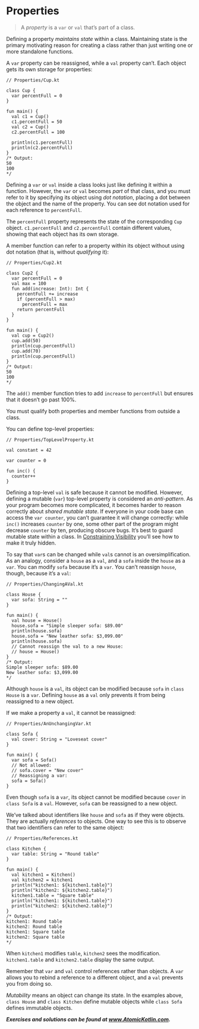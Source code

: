 # Properties

> A *property* is a `var` or `val` that’s part of a class.

Defining a property *maintains state* within a class. Maintaining state is the primary motivating reason for creating a class rather than just writing one or more standalone functions.

A `var` property can be reassigned, while a `val` property can’t. Each object gets its own storage for properties:

```
// Properties/Cup.kt

class Cup {
  var percentFull = 0
}

fun main() {
  val c1 = Cup()
  c1.percentFull = 50
  val c2 = Cup()
  c2.percentFull = 100

  println(c1.percentFull)
  println(c2.percentFull)
}
/* Output:
50
100
*/
```

Defining a `var` or `val` inside a class looks just like defining it within a function. However, the `var` or `val` becomes *part* of that class, and you must refer to it by specifying its object using *dot notation*, placing a dot between the object and the name of the property. You can see dot notation used for each reference to `percentFull`.

The `percentFull` property represents the state of the corresponding `Cup` object. `c1.percentFull` and `c2.percentFull` contain different values, showing that each object has its own storage.

A member function can refer to a property within its object without using dot notation (that is, without *qualifying* it):

```
// Properties/Cup2.kt

class Cup2 {
  var percentFull = 0
  val max = 100
  fun add(increase: Int): Int {
    percentFull += increase
    if (percentFull > max)
      percentFull = max
    return percentFull
  }
}

fun main() {
  val cup = Cup2()
  cup.add(50)
  println(cup.percentFull)
  cup.add(70)
  println(cup.percentFull)
}
/* Output:
50
100
*/
```

The `add()` member function tries to add `increase` to `percentFull` but ensures that it doesn’t go past 100%.

You must qualify both properties and member functions from outside a class.

You can define top-level properties:

```
// Properties/TopLevelProperty.kt

val constant = 42

var counter = 0

fun inc() {
  counter++
}
```

Defining a top-level `val` is safe because it cannot be modified. However, defining a mutable (`var`) top-level property is considered an *anti-pattern*. As your program becomes more complicated, it becomes harder to reason correctly about *shared mutable state*. If everyone in your code base can access the `var counter`, you can’t guarantee it will change correctly: while `inc()` increases `counter` by one, some other part of the program might decrease `counter` by ten, producing obscure bugs. It’s best to guard mutable state within a class. In [Constraining Visibility](javascript:void(0)) you’ll see how to make it truly hidden.

To say that `var`s can be changed while `val`s cannot is an oversimplification. As an analogy, consider a `house` as a `val`, and a `sofa` inside the `house` as a `var`. You can modify `sofa` because it’s a `var`. You can’t reassign `house`, though, because it’s a `val`:

```
// Properties/ChangingAVal.kt

class House {
  var sofa: String = ""
}

fun main() {
  val house = House()
  house.sofa = "Simple sleeper sofa: $89.00"
  println(house.sofa)
  house.sofa = "New leather sofa: $3,099.00"
  println(house.sofa)
  // Cannot reassign the val to a new House:
  // house = House()
}
/* Output:
Simple sleeper sofa: $89.00
New leather sofa: $3,099.00
*/
```

Although `house` is a `val`, its object can be modified because `sofa` in `class House` is a `var`. Defining `house` as a `val` only prevents it from being reassigned to a new object.

If we make a property a `val`, it cannot be reassigned:

```
// Properties/AnUnchangingVar.kt

class Sofa {
  val cover: String = "Loveseat cover"
}

fun main() {
  var sofa = Sofa()
  // Not allowed:
  // sofa.cover = "New cover"
  // Reassigning a var:
  sofa = Sofa()
}
```

Even though `sofa` is a `var`, its object cannot be modified because `cover` in `class Sofa` is a `val`. However, `sofa` can be reassigned to a new object.

We’ve talked about identifiers like `house` and `sofa` as if they were objects. They are actually *references* to objects. One way to see this is to observe that two identifiers can refer to the same object:

```
// Properties/References.kt

class Kitchen {
  var table: String = "Round table"
}

fun main() {
  val kitchen1 = Kitchen()
  val kitchen2 = kitchen1
  println("kitchen1: ${kitchen1.table}")
  println("kitchen2: ${kitchen2.table}")
  kitchen1.table = "Square table"
  println("kitchen1: ${kitchen1.table}")
  println("kitchen2: ${kitchen2.table}")
}
/* Output:
kitchen1: Round table
kitchen2: Round table
kitchen1: Square table
kitchen2: Square table
*/
```

When `kitchen1` modifies `table`, `kitchen2` sees the modification. `kitchen1.table` and `kitchen2.table` display the same output.

Remember that `var` and `val` control references rather than objects. A `var` allows you to rebind a reference to a different object, and a `val` prevents you from doing so.

*Mutability* means an object can change its state. In the examples above, `class House` and `class Kitchen` define mutable objects while `class Sofa` defines immutable objects.

***Exercises and solutions can be found at www.AtomicKotlin.com.***